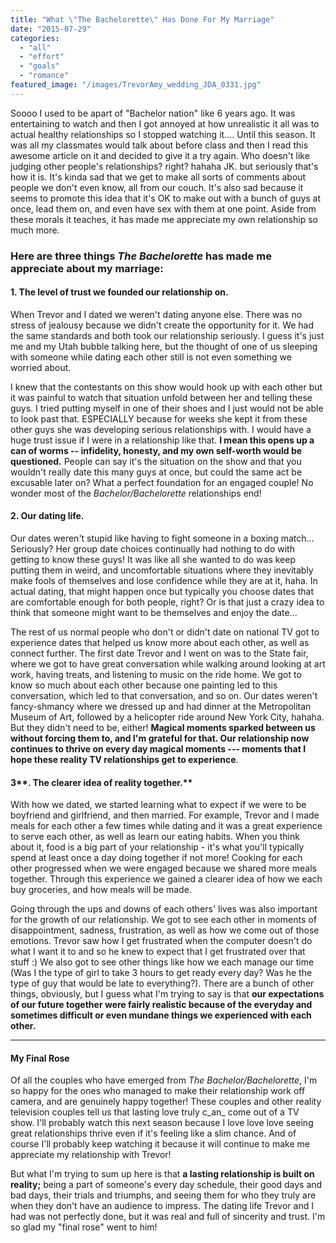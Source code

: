 ```yaml
---
title: "What \"The Bachelorette\" Has Done For My Marriage"
date: "2015-07-29"
categories: 
  - "all"
  - "effort"
  - "goals"
  - "romance"
featured_image: "/images/TrevorAmy_wedding_JDA_0331.jpg"
---
```


Soooo I used to be apart of "Bachelor nation" like 6 years ago. It was entertaining to watch and then I got annoyed at how unrealistic it all was to actual healthy relationships so I stopped watching it.... Until this season. It was all my classmates would talk about before class and then I read this awesome article on it and decided to give it a try again. Who doesn't like judging other people's relationships? right? hahaha JK. but seriously that's how it is. It's kinda sad that we get to make all sorts of comments about people we don't even know, all from our couch. It's also sad because it seems to promote this idea that it's OK to make out with a bunch of guys at once, lead them on, and even have sex with them at one point. Aside from these morals it teaches, it has made me appreciate my own relationship so much more.

### Here are three things _The Bachelorette_ has made me appreciate about my marriage:

#### 1\. **The level of trust we founded our relationship on.** 

When Trevor and I dated we weren't dating anyone else. There was no stress of jealousy because we didn't create the opportunity for it. We had the same standards and both took our relationship seriously. I guess it's just me and my Utah bubble talking here, but the thought of one of us sleeping with someone while dating each other still is not even something we worried about.

I knew that the contestants on this show would hook up with each other but it was painful to watch that situation unfold between her and telling these guys. I tried putting myself in one of their shoes and I just would not be able to look past that. ESPECIALLY because for weeks she kept it from these other guys she was developing serious relationships with. I would have a huge trust issue if I were in a relationship like that. **I mean this opens up a can of worms -- infidelity, honesty, and my own self-worth would be questioned.** People can say it's the situation on the show and that you wouldn't really date this many guys at once, but could the same act be excusable later on? What a perfect foundation for an engaged couple! No wonder most of the _Bachelor/Bachelorette_ relationships end!

#### 2. **Our dating life.**

Our dates weren't stupid like having to fight someone in a boxing match... Seriously? Her group date choices continually had nothing to do with getting to know these guys! It was like all she wanted to do was keep putting them in weird, and uncomfortable situations where they inevitably make fools of themselves and lose confidence while they are at it, haha. In actual dating, that might happen once but typically you choose dates that are comfortable enough for both people, right? Or is that just a crazy idea to think that someone might want to be themselves and enjoy the date...

The rest of us normal people who don't or didn't date on national TV got to experience dates that helped us know more about each other, as well as connect further. The first date Trevor and I went on was to the State fair, where we got to have great conversation while walking around looking at art work, having treats, and listening to music on the ride home. We got to know so much about each other because one painting led to this conversation, which led to that conversation, and so on. Our dates weren't fancy-shmancy where we dressed up and had dinner at the Metropolitan Museum of Art, followed by a helicopter ride around New York City, hahaha. But they didn't need to be, either! **Magical moments sparked between us without forcing them to, and I'm grateful for that. Our relationship now continues to thrive on every day magical moments --- moments that I hope these reality TV relationships get to experience**.

#### 3**. The clearer idea of reality together.**

With how we dated, we started learning what to expect if we were to be boyfriend and girlfriend, and then married. For example, Trevor and I made meals for each other a few times while dating and it was a great experience to serve each other, as well as learn our eating habits. When you think about it, food is a big part of your relationship - it's what you'll typically spend at least once a day doing together if not more! Cooking for each other progressed when we were engaged because we shared more meals together. Through this experience we gained a clearer idea of how we each buy groceries, and how meals will be made.

Going through the ups and downs of each others' lives was also important for the growth of our relationship. We got to see each other in moments of disappointment, sadness, frustration, as well as how we come out of those emotions. Trevor saw how I get frustrated when the computer doesn't do what I want it to and so he knew to expect that I get frustrated over that stuff :) We also got to see other things like how we each manage our time (Was I the type of girl to take 3 hours to get ready every day? Was he the type of guy that would be late to everything?). There are a bunch of other things, obviously, but I guess what I'm trying to say is that **our expectations of our future together were fairly realistic because of the everyday and sometimes difficult or even mundane things we experienced with each other.**

* * *

#### My Final Rose

Of all the couples who have emerged from _The Bachelor/Bachelorette_, I'm so happy for the ones who managed to make their relationship work off camera, and are genuinely happy together! These couples and other reality television couples tell us that lasting love truly c_an_ come out of a TV show. I'll probably watch this next season because I love love love seeing great relationships thrive even if it's feeling like a slim chance. And of course I'll probably keep watching it because it will continue to make me appreciate my relationship with Trevor!

But what I'm trying to sum up here is that **a lasting relationship is built on reality;** being a part of someone's every day schedule, their good days and bad days, their trials and triumphs, and seeing them for who they truly are when they don't have an audience to impress. The dating life Trevor and I had was not perfectly done, but it was real and full of sincerity and trust. I'm so glad my "final rose" went to him!
